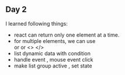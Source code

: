 ## Day 2

I learned following things:
- react can return only one element at a time. 
- for multiple elements, we can use <div> </div>  or  <fragment> </fragment> or <> </>
- list dynamic data with condition
- handle event , mouse event click
- make list group active , set state